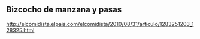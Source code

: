 ## Bizcocho de manzana y pasas

http://elcomidista.elpais.com/elcomidista/2010/08/31/articulo/1283251203_128325.html
